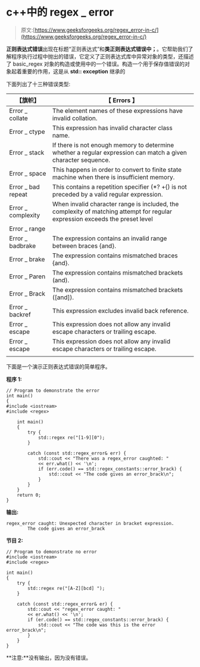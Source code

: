# c++中的 regex _ error

> 原文:[https://www.geeksforgeeks.org/regex_error-in-c/](https://www.geeksforgeeks.org/regex_error-in-c/)

**正则表达式错误**出现在标题“正则表达式”和**类正则表达式错误中；**。它帮助我们了解程序执行过程中抛出的错误，它定义了正则表达式库中异常对象的类型，还描述了 basic_regex 对象的构造或使用中的一个错误。构造一个用于保存值错误的对象起着重要的作用，这是从 **std:: exception** 继承的

下面列出了十三种错误类型:

| 【旗帜】 | 【 Errors 】 |
| --- | --- |
| Error _ collate | The element names of these expressions have invalid collation. |
| Error _ ctype | This expression has invalid character class name. |
| Error _ stack | If there is not enough memory to determine whether a regular expression can match a given character sequence. |
| Error _ space | This happens in order to convert to finite state machine when there is insufficient memory. |
| Error _ bad repeat | This contains a repetition specifier (*? +{) is not preceded by a valid regular expression. |
| Error _ complexity | When invalid character range is included, the complexity of matching attempt for regular expression exceeds the preset level |
| Error _ range |  |
| Error _ badbrake | The expression contains an invalid range between braces {and}. |
| Error _ brake | The expression contains mismatched braces {and}. |
| Error _ Paren | The expression contains mismatched brackets (and). |
| Error _ Brack | The expression contains mismatched brackets ([and]). |
| Error _ backref | This expression excludes invalid back reference. |
| Error _ escape | This expression does not allow any invalid escape characters or trailing escape. |
| Error _ escape | This expression does not allow any invalid escape characters or trailing escape. |
|  |  |

下面是一个演示正则表达式错误的简单程序。

**程序 1:**

```
// Program to demonstrate the error
int main()
{
#include <iostream>
#include <regex>

    int main()
    {
        try {
            std::regex re("[1-9][0");
        }

        catch (const std::regex_error& err) {
            std::cout << "There was a regex_error caughted: " 
            << err.what() << '\n';
            if (err.code() == std::regex_constants::error_brack) {
                std::cout << "The code gives an error_brack\n";
            }
        }
    }
    return 0;
}
```

**输出:**

```
regex_error caught: Unexpected character in bracket expression.
        The code gives an error_brack
```

**节目 2:**

```
// Program to demonstrate no error
#include <iostream>
#include <regex>

int main()
{
    try {
        std::regex re("[A-Z][bcd] ");
    }

    catch (const std::regex_error& er) {
        std::cout << "regex_error caught: "
        << er.what() << '\n';
        if (er.code() == std::regex_constants::error_brack) {
            std::cout << "The code was this is the error error_brack\n";
        }
    }
}
```

**注意:**没有输出，因为没有错误。